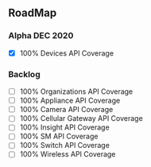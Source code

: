 ## RoadMap


### Alpha DEC 2020
- [x] 100% Devices API Coverage

### Backlog
- [ ] 100% Organizations API Coverage
- [ ] 100% Appliance API Coverage
- [ ] 100% Camera API Coverage
- [ ] 100% Cellular Gateway API Coverage
- [ ] 100% Insight API Coverage
- [ ] 100% SM API Coverage
- [ ] 100% Switch API Coverage
- [ ] 100% Wireless API Coverage